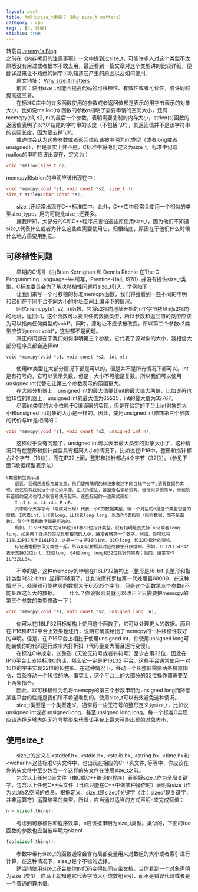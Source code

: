```yaml
---
layout: post
title: 为什么size_t重要？（Why size_t matters）
category : cpp
tags : [c, 转载]
stickie: true
---
```


转载自[Jeremy's Blog](http://jeremybai.github.io/blog/2014/09/10/size-t)  
之前在《内存拷贝的注意事项》一文中提到过size_t，可能许多人对这个类型不太熟悉没有用过或者根本不敢去用，最近看到一篇文章对这个类型讲的比较详细，便翻译过来让不熟悉的同学可以知道它产生的原因以及如何使用。  
　　原文地址： [Why size_t matters](http://web.archive.org/web/20101209143037/http://www.eetimes.com/discussion/programming-pointers/4026076/Why-size-t-matters?)  
　　前言：使用size_t可能会提高代码的可移植性、有效性或者可读性，或许同时提高这三者。  
　　在标准C库中的许多函数使用的参数或者返回值都是表示的用字节表示的对象大小，比如说malloc(n) 函数的参数n指明了需要申请的空间大小，还有memcpy(s1, s2, n)的最后一个参数，表明需要复制的内存大小，strlen(s)函数的返回值表明了以'\0'结尾的字符串的长度（不包括'\0'），其返回值并不是该字符串的实际长度，因为要去掉'\0'。  
　　或许你会认为这些参数或者返回值应该被申明为int类型（或者long或者unsigned），但是事实上并不是。C标准中将他们定义为size_t。标准中记载malloc的申明应该出现在，定义为：  

```c
void *malloc(size_t n);
```
memcpy和strlen的申明应该出现在中：  
```c
void *memcpy(void *s1, void const *s2, size_t n);
size_t strlen(char const *s);
```
　　size_t还经常出现在C++标准库中，此外，C++库中经常会使用一个相似的类型size_type，用的可能比size_t还要多。  
　　据我所知，大部分的C和C++程序员害怕这些库使用size_t，因为他们不知道size_t代表什么或者为什么这些库需要使用它，归根结底，原因在于他们什么时候什么地方需要用到它。  

可移植性问题
---
　　早期的C语言（由Brian Kernighan 和 Dennis Ritchie 在The C Programming Language书中所写，Prentice-Hall, 1978）并没有提供size_t类型，C标准委员会为了解决移植性问题将size_t引入，举例如下：  
　　让我们来写一个可移植的标准memcpy函数，我们将会看到一些不同的申明和它们在不同平台不同大小的地址空间上编译下的情况。  
　　回忆memcpy(s1, s2, n)函数，它将s2指向地址开始的n个字节拷贝到s2指向的地址，返回s1，这个函数可以拷贝任何数据类型，所以参数和返回值的类型应该为可以指向任何类型的void\*，同时，源地址不应该被改变，所以第二个参数s2类型应该为const void\*，这些都不是问题。  
　　真正的问题在于我们如何申明第三个参数，它代表了源对象的大小，我相信大部分程序员都会选择int：  
```
void *memcpy(void *s1, void const *s2, int n);
```
　　使用int类型在大部分情况下都是可以的，但是并不是所有情况下都可以。int是有符号的，它可以表示负数，但是，大小不可能是复数。所以我们可以使用unsigned int代替它让第三个参数表示的范围更大。  
　　在大部分机器上，unsigned int的最大值要比int的最大值大两倍，比如说再也给16位的机器上，unsigned int的最大值为65535，int的最大值为32767。  
　　尽管int类型的大小依赖于C编译器的实现，但是在给定的平台上int对象的大小和unsigned int对象的大小是一样的。因此，使用unsigned int修饰第三个参数的代价与int是相同的：  　　
```c
void *memcpy(void *s1, void const *s2, unsigned int n); 
```
　　这样似乎没有问题了，unsigned int可以表示最大类型的对象大小了，这种情况只有在整形和指针类型具有相同大小的情况下，比如说在IP16中，整形和指针都占2个字节（16位），而在IP32上面，整形和指针都占4个字节（32位）。（参见下面C数据模型表示法）  

```
C数据模型表示法
　　最近，我偶然发现几篇文章，他们使用简明的标记来表述不同目标平台下c语言数据的实现。我还没有找到这个标记的来源，正式的语法，甚至连名字都没有，但他似乎很简单，即使没有正规的定义也可以很容易使用起来。这些标记的一边形式形如：
　　I nI L nL LL nLL P nP。   
　　其中每个大写字母（或成对出现）代表一个C的数据类型，每一个对应的n是这个类型包含的位数。I代表int，L代表long，LL代表long long，以及P代表指针（指向数据，而不是函数）。每个字母和数字都是可选的。   
　　例如，I16P32架构支持16位int和32位指针类型，没有指明是否支持long或者long long。如果两个连续的类型具有相同的大小，通常省略第一个数字。例如，你可以将I16L32P32写为I16LP32，这是一个支持16位int，32位long，和32位指针的架构。  
　　标记通常把字母分类在一起，所以可以按照其对应的数字升序排列。例如，IL32LL64P32表示支持32位int，32位long，64位long long和32位指针的架构；然而，通常写作ILP32LL64。
```
　　不幸的是，这种memcpy的申明在I16LP32架构上（整形是16-bit 长整形和指针类型时32-bits）显得不够用了，比如说摩托罗拉第一代处理器68000，在这种情况下，处理器可能拷贝的数据大于65535个字节，但是这个函数第三个参数n不能处理这么大的数据。
　　什么？你说很容易就可以改正？只需要把memcpy的第三个参数的类型修改一下：  
```c
void *memcpy(void *s1, void const *s2, unsigned long  n); 
```
　　你可以在I16LP32目标架构上使用这个函数了，它可以处理更大的数据。而且在IP16和IP32平台上效果也还行，说明它确实给出了memcpy的一种移植性较好的申明。但是，在IP16平台上相比于使用unsigned int，你使用unsigned long可能会使你的代码运行效率大打折扣（代码量变大而且运行变慢）。  
　　在标准C中规定，长整形（无论无符号或者有符号）至少占用32位，因此在IP16平台上支持标准C的话，那么它一定是IP16L32 平台。这些平台通常使用一对16位的字来实现32位的长整形。在这种情况下，移动一个长整形需要两条机器指令，每条移动一个16位的块。事实上，这个平台上的大部分的32位操作都需要至上两条指令。  
　　因此，以可移植性为名将memcpy的第三个参数申明为unsigned long而降低某些平台的性能是我们所不希望看到的。使用size_t可以有效避免这种情况。  
　　size_t类型是一个类型定义，通常将一些无符号的整形定义为size_t，比如说unsigned int或者unsigned long，甚至unsigned long long。每一个标准C实现应该选择足够大的无符号整形来代表该平台上最大可能出现的对象大小。  

使用size_t
---
　　size_t的定义在\<stddef.h\>, \<stdio.h\>, \<stdlib.h\>, \<string.h\>, \<time.h\>和\<wchar.h\>这些标准C头文件中，也出现在相应的C++头文件, 等等中，你应该在你的头文件中至少包含一个这样的头文件在使用size_t之前。  
　　包含以上任何C头文件（由C或C++编译的程序）表明将size_t作为全局关键字。包含以上任何C++头文件（当你只能在C++中做某种操作时）表明将size_t作为std命名空间的成员。根据定义，size_t是sizeof关键字（注：sizeof是关键字，并非运算符）运算结果的类型。所以，应当通过适当的方式声明n来完成赋值：  

```c
n = sizeof(thing);
```
　　考虑到可移植性和程序效率，n应该被申明为size_t类型。类似的，下面的foo函数的参数也应当被申明为sizeof：  

```c
foo(sizeof(thing));
```
　　参数中带有size_t的函数通常会含有局部变量用来对数组的大小或者索引进行计算，在这种情况下，size_t是个不错的选择。  
　　适当地使用size_t还会使你的代码变得如同自带文档。当你看到一个对象声明为size_t类型，你马上就知道它代表字节大小或数组索引，而不是错误代码或者是一个普通的算术值。  
